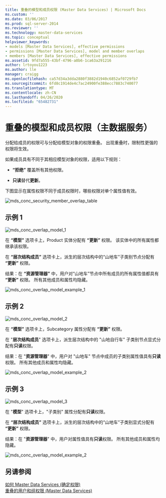 ```yaml
---
title: 重叠的模型和成员权限 (Master Data Services) | Microsoft Docs
ms.custom: ''
ms.date: 03/06/2017
ms.prod: sql-server-2014
ms.reviewer: ''
ms.technology: master-data-services
ms.topic: conceptual
helpviewer_keywords:
- models [Master Data Services], effective permissions
- permissions [Master Data Services], model and member overlaps
- members [Master Data Services], effective permissions
ms.assetid: 9fd7a555-43bf-4796-a8b6-1ca63a291216
author: lrtoyou1223
ms.author: lle
manager: craigg
ms.openlocfilehash: ca57d34a3dda2880f3882d1940c6852af0729fb7
ms.sourcegitcommit: 6fd8c1914de4c7ac24900fe388ecc7883c740077
ms.translationtype: MT
ms.contentlocale: zh-CN
ms.lasthandoff: 04/26/2020
ms.locfileid: "65482731"
---
```

# <a name="overlapping-model-and-member-permissions-master-data-services"></a>重叠的模型和成员权限（主数据服务）
  分配给成员的权限可与分配给模型对象的权限重叠。 出现重叠时，限制性更强的权限将生效。  
  
 如果成员具有不同于其相应模型对象的权限，适用以下规则：  
  
-   **“拒绝”** 覆盖所有其他权限。  
  
-   **只读**替代**更新**。  
  
 下图显示在属性权限不同于成员权限时，哪些权限对单个属性值有效。  
  
 ![mds_conc_security_member_overlap_table](../../2014/master-data-services/media/mds-conc-security-member-overlap-table.gif "mds_conc_security_member_overlap_table")  
  
## <a name="example-1"></a>示例 1  
 ![mds_conc_overlap_model_1](../../2014/master-data-services/media/mds-conc-overlap-model-1.gif "mds_conc_overlap_model_1")  
  
 在 **“模型”** 选项卡上，Product 实体分配有 **“更新”** 权限。 该实体中的所有属性都继承该权限。  
  
 在 **“层次结构成员”** 选项卡上，派生的层次结构中的“山地车”子类别节点分配有 **“更新”** 权限。  
  
 结果：在 **“资源管理器”** 中，用户对“山地车”节点中所有成员的所有属性值都具有 **“更新”** 权限。 所有其他成员和属性均隐藏。  
  
 ![mds_conc_overlap_model_example_1](../../2014/master-data-services/media/mds-conc-overlap-model-example-1.gif "mds_conc_overlap_model_example_1")  
  
## <a name="example-2"></a>示例 2  
 ![mds_conc_overlap_model_2](../../2014/master-data-services/media/mds-conc-overlap-model-2.gif "mds_conc_overlap_model_2")  
  
 在 **“模型”** 选项卡上，Subcategory 属性分配有 **“更新”** 权限。  
  
 在 "**层次结构成员**" 选项卡上，派生层次结构中的 "山地自行车" 子类别节点显式分配有**只读**权限。  
  
 结果：在 "**资源管理器**" 中，用户对 "山地车" 节点中成员的子类别属性值具有**只读**权限。 所有其他成员和属性均隐藏。  
  
 ![mds_conc_overlap_model_example_2](../../2014/master-data-services/media/mds-conc-overlap-model-example-2.gif "mds_conc_overlap_model_example_2")  
  
## <a name="example-3"></a>示例 3  
 ![mds_conc_overlap_model_3](../../2014/master-data-services/media/mds-conc-overlap-model-3.gif "mds_conc_overlap_model_3")  
  
 在 "**模型**" 选项卡上，"子类别" 属性分配有**只读**权限。  
  
 在 **“层次结构成员”** 选项卡上，派生的层次结构中的“山地车”子类别显式分配有 **“更新”** 权限。  
  
 结果：在 "**资源管理器**" 中，用户对属性值具有**只读**权限。 所有其他成员和属性均隐藏。  
  
 ![mds_conc_overlap_model_example_2](../../2014/master-data-services/media/mds-conc-overlap-model-example-2.gif "mds_conc_overlap_model_example_2")  
  
## <a name="see-also"></a>另请参阅  
 [如何 Master Data Services &#40;确定权限&#41;](how-permissions-are-determined-master-data-services.md)   
 [重叠的用户和组权限 (Master Data Services)](../../2014/master-data-services/overlapping-user-and-group-permissions-master-data-services.md)  
  
  
